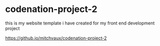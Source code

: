 # codenation-project-2

this is my website template i have created for my front end development project 

https://github.io/mitchvaux/codenation-project-2 
